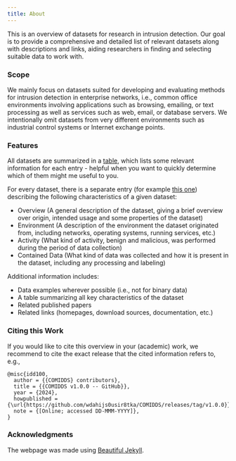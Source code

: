 ```yaml
---
title: About
---
```


This is an overview of datasets for research in intrusion detection.
Our goal is to provide a comprehensive and detailed list of relevant datasets along with descriptions and links, aiding researchers in finding and selecting suitable data to work with.

### Scope

We mainly focus on datasets suited for developing and evaluating methods for intrusion detection in enterprise networks, i.e., common office environments involving applications such as browsing, emailing, or text processing as well as services such as web, email, or database servers.
We intentionally omit datasets from very different environments such as industrial control systems or Internet exchange points.

### Features

All datasets are summarized in a [table](/COMIDDS/content/all_datasets), which lists some relevant information for each entry - helpful when you want to quickly determine which of them might me useful to you.

For every dataset, there is a separate entry (for example [this one](/COMIDDS/content/datasets/ait_log_dataset)) describing the following characteristics of a given dataset:
- Overview (A general description of the dataset, giving a brief overview over origin, intended usage and some properties of the dataset)
- Environment (A description of the environment the dataset originated from, including networks, operating systems, running services, etc.)
- Activity (What kind of activity, benign and malicious, was performed during the period of data collection)
- Contained Data (What kind of data was collected and how it is present in the dataset, including any processing and labeling)

Additional information includes:
- Data examples wherever possible (i.e., not for binary data)
- A table summarizing all key characteristics of the dataset
- Related published papers
- Related links (homepages, download sources, documentation, etc.)

### Citing this Work

If you would like to cite this overview in your (academic) work, we recommend to cite the exact release that the cited information refers to, e.g.,
<!--  {% raw %} --> 
```
@misc{idd100,
  author = {{COMIDDS} contributors},
  title = {{COMIDDS v1.0.0 -- GitHub}},
  year = {2024},
  howpublished = {\url{https://github.com/wdahijs0usir8tka/COMIDDS/releases/tag/v1.0.0}},
  note = {[Online; accessed DD-MMM-YYYY]},
}
```
<!-- {% endraw %} -->

### Acknowledgments

The webpage was made using [Beautiful Jekyll](https://beautifuljekyll.com/).